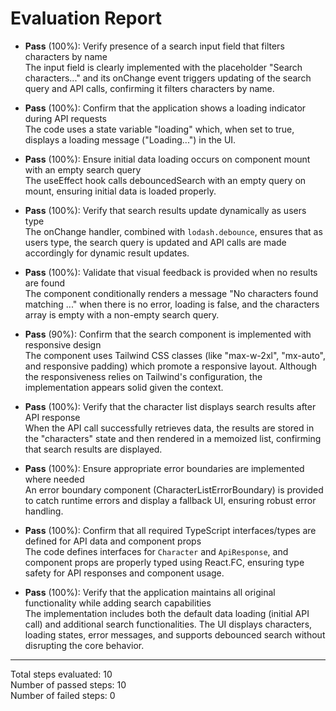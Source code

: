 # Evaluation Report

- **Pass** (100%): Verify presence of a search input field that filters characters by name  
  The input field is clearly implemented with the placeholder "Search characters..." and its onChange event triggers updating of the search query and API calls, confirming it filters characters by name.

- **Pass** (100%): Confirm that the application shows a loading indicator during API requests  
  The code uses a state variable "loading" which, when set to true, displays a loading message ("Loading...") in the UI.

- **Pass** (100%): Ensure initial data loading occurs on component mount with an empty search query  
  The useEffect hook calls debouncedSearch with an empty query on mount, ensuring initial data is loaded properly.

- **Pass** (100%): Verify that search results update dynamically as users type  
  The onChange handler, combined with `lodash.debounce`, ensures that as users type, the search query is updated and API calls are made accordingly for dynamic result updates.

- **Pass** (100%): Validate that visual feedback is provided when no results are found  
  The component conditionally renders a message "No characters found matching ..." when there is no error, loading is false, and the characters array is empty with a non-empty search query.

- **Pass** (90%): Confirm that the search component is implemented with responsive design  
  The component uses Tailwind CSS classes (like "max-w-2xl", "mx-auto", and responsive padding) which promote a responsive layout. Although the responsiveness relies on Tailwind's configuration, the implementation appears solid given the context.

- **Pass** (100%): Verify that the character list displays search results after API response  
  When the API call successfully retrieves data, the results are stored in the "characters" state and then rendered in a memoized list, confirming that search results are displayed.

- **Pass** (100%): Ensure appropriate error boundaries are implemented where needed  
  An error boundary component (CharacterListErrorBoundary) is provided to catch runtime errors and display a fallback UI, ensuring robust error handling.

- **Pass** (100%): Confirm that all required TypeScript interfaces/types are defined for API data and component props  
  The code defines interfaces for `Character` and `ApiResponse`, and component props are properly typed using React.FC, ensuring type safety for API responses and component usage.

- **Pass** (100%): Verify that the application maintains all original functionality while adding search capabilities  
  The implementation includes both the default data loading (initial API call) and additional search functionalities. The UI displays characters, loading states, error messages, and supports debounced search without disrupting the core behavior.

---

Total steps evaluated: 10  
Number of passed steps: 10  
Number of failed steps: 0